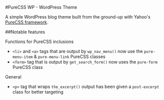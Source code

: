 #PureCSS WP - WordPress Theme

A simple WordPress blog theme built from the ground-up with Yahoo's [PureCSS framework](http://purecss.io).

##Notable features

Functions for PureCSS inclusions

* `<li>` and `<a>` tags that are output by `wp_nav_menu()` now use the `pure-menu-item` & `pure-menu-link` PureCSS classes
* `<form>` tag that is output by `get_search_form()` now uses the `pure-form` PureCSS class

General

* `<p>` tag that wraps `the_excerpt()` output has been given a `post-excerpt` class for better targeting
